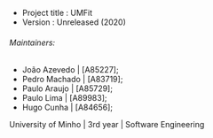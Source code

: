 - Project title : UMFit
- Version       : Unreleased (2020)

###### Maintainers:

- João Azevedo 	 | [A85227];
- Pedro Machado  | [A83719];
- Paulo Araujo   | [A85729];
- Paulo Lima     | [A89983];
- Hugo Cunha     | [A84656];

University of Minho | 3rd year | Software Engineering
